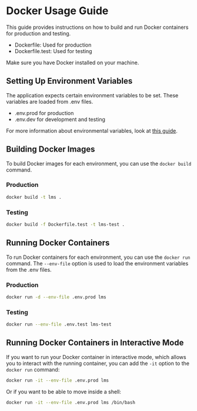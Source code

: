 # Docker Usage Guide

This guide provides instructions on how to build and run Docker containers for production and testing.

- Dockerfile: Used for production
- Dockerfile.test: Used for testing

Make sure you have Docker installed on your machine.

## Setting Up Environment Variables

The application expects certain environment variables to be set. These variables are loaded from .env files.

- .env.prod for production
- .env.dev for development and testing

For more information about environmental variables, look at [this guide](ENV_VARS.md).


## Building Docker Images

To build Docker images for each environment, you can use the `docker build` command.

### Production

```bash
docker build -t lms .
```

### Testing

```bash
docker build -f Dockerfile.test -t lms-test .
```

## Running Docker Containers

To run Docker containers for each environment, you can use the `docker run` command. The `--env-file` option is used to load the environment variables from the .env files. 

### Production

```bash
docker run -d --env-file .env.prod lms
```

### Testing

```bash
docker run --env-file .env.test lms-test
```

## Running Docker Containers in Interactive Mode

If you want to run your Docker container in interactive mode, which allows you to interact with the running container, you can add the `-it` option to the `docker run` command:

```bash
docker run -it --env-file .env.prod lms
```

Or if you want to be able to move inside a shell:
```bash
docker run -it --env-file .env.prod lms /bin/bash
```
